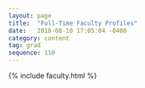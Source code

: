 ```yaml
---
layout: page
title:  "Full-Time Faculty Profiles"
date:   2018-08-10 17:05:04 -0400
category: content
tag: grad
sequence: 110
---
```

{% include faculty.html %}
